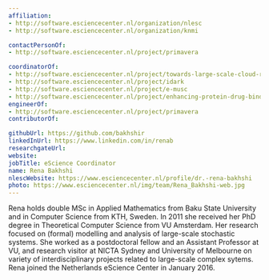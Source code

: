 ```yaml
---
affiliation:
- http://software.esciencecenter.nl/organization/nlesc
- http://software.esciencecenter.nl/organization/knmi

contactPersonOf:
- http://software.esciencecenter.nl/project/primavera

coordinatorOf:
- http://software.esciencecenter.nl/project/towards-large-scale-cloud-resolving-climate-simulations
- http://software.esciencecenter.nl/project/idark
- http://software.esciencecenter.nl/project/e-musc
- http://software.esciencecenter.nl/project/enhancing-protein-drug-binding-prediction
engineerOf:
- http://software.esciencecenter.nl/project/primavera
contributorOf:

githubUrl: https://github.com/bakhshir
linkedInUrl: https://www.linkedin.com/in/renab
researchgateUrl: 
website: 
jobTitle: eScience Coordinator
name: Rena Bakhshi
nlescWebsite: https://www.esciencecenter.nl/profile/dr.-rena-bakhshi
photo: https://www.esciencecenter.nl/img/team/Rena_Bakhshi-web.jpg
---
```


Rena holds double MSc in Applied Mathematics from Baku State University and in Computer Science from KTH, Sweden. In 2011 she received her PhD degree in Theoretical Computer Science from VU Amsterdam. Her research focused on (formal) modelling and analysis of large-scale stochastic systems. She worked as a postdoctoral fellow and an Assistant Professor at VU, and research visitor at NICTA Sydney and University of Melbourne on variety of interdisciplinary projects related to large-scale complex sytems. Rena joined the Netherlands eScience Center in January 2016.


